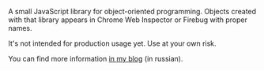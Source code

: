 A small JavaScript library for object-oriented programming.
Objects created with that library appears in Chrome Web Inspector or Firebug with proper names.

It's not intended for production usage yet. Use at your own risk.

You can find more information [in my blog](http://dikmax.name/tag/inheritedjs) (in russian).
